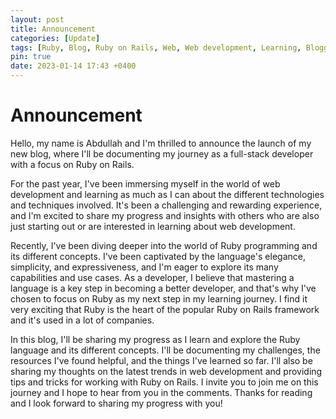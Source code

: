 ```yaml
---
layout: post
title: Announcement
categories: [Update]
tags: [Ruby, Blog, Ruby on Rails, Web, Web development, Learning, Blogging, New, Announcement, Introduction, Update]
pin: true
date: 2023-01-14 17:43 +0400
---
```

# Announcement 
Hello, my name is Abdullah and I'm thrilled to announce the launch of my new blog, where I'll be documenting my journey as a full-stack developer with a focus on Ruby on Rails. 

For the past year, I've been immersing myself in the world of web development and learning as much as I can about the different technologies and techniques involved. It's been a challenging and rewarding experience, and I'm excited to share my progress and insights with others who are also just starting out or are interested in learning about web development.

Recently, I've been diving deeper into the world of Ruby programming and its different concepts. I've been captivated by the language's elegance, simplicity, and expressiveness, and I'm eager to explore its many capabilities and use cases. As a developer, I believe that mastering a language is a key step in becoming a better developer, and that's why I've chosen to focus on Ruby as my next step in my learning journey. I find it very exciting that Ruby is the heart of the popular Ruby on Rails framework and it's used in a lot of companies.

In this blog, I'll be sharing my progress as I learn and explore the Ruby language and its different concepts. I'll be documenting my challenges, the resources I've found helpful, and the things I've learned so far. I'll also be sharing my thoughts on the latest trends in web development and providing tips and tricks for working with Ruby on Rails. I invite you to join me on this journey and I hope to hear from you in the comments. Thanks for reading and I look forward to sharing my progress with you!
